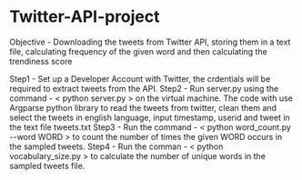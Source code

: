 # Twitter-API-project
Objective - Downloading the tweets from Twitter API, storing them in a text file, calculating frequency of the given word and then calculating the trendiness score

Step1 - Set up a Developer Account with Twitter, the crdentials will be required to extract tweets from the API.
Step2 - Run server.py using the command - < python server.py > on the virtual machine. The code with use Argparse python library to read the tweets from twitter, clean them and select the tweets in english language, input timestamp, userid and tweet in the text file tweets.txt
Step3 - Run the command - < python word_count.py --word WORD > to count the number of times the given WORD occurs in the sampled tweets. 
Step4 - Run the comman - < python vocabulary_size.py > to calculate the number of unique words in the sampled tweets file.  
